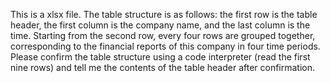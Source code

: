 This is a xlsx file. The table structure is as follows: the first row is the table header, the first column is the company name, and the last column is the time. Starting from the second row, every four rows are grouped together, corresponding to the financial reports of this company in four time periods. Please confirm the table structure using a code interpreter (read the first nine rows) and tell me the contents of the table header after confirmation.
